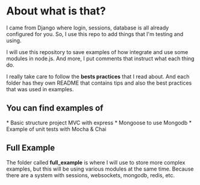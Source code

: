 # About what is that?
I came from Django where login, sessions, database is all
already configured for you. So, I use this repo to add
things that I'm testing and using.

I will use this repository to save examples of how integrate and use
some modules in node.js. And more, I put comments that instruct what each
thing do.

I really take care to follow the <b>bests practices</b> that
I read about. And each folder has they own README that contains tips
and also the best practices that was used in examples.

<h2> You can find examples of </h2>
* Basic structure project MVC with express
* Mongoose to use Mongodb
* Example of unit tests with Mocha & Chai

<h2>Full Example</h2>
The folder called <b>full_example</b> is where I will use to store
more complex examples, but this will be using various modules at the same
time. Because there are a system with sessions, websockets, mongodb, redis, etc.
